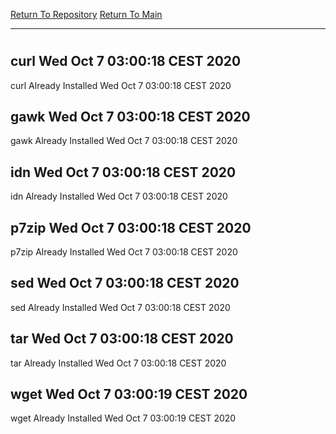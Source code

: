 [Return To Repository](https://github.com/bast69/piholeparser/)
[Return To Main](https://github.com/bast69/piholeparser/blob/master/RecentRunLogs/Mainlog.md)
____________________________________
# 
## curl Wed Oct  7 03:00:18 CEST 2020
curl Already Installed Wed Oct  7 03:00:18 CEST 2020
## gawk Wed Oct  7 03:00:18 CEST 2020
gawk Already Installed Wed Oct  7 03:00:18 CEST 2020
## idn Wed Oct  7 03:00:18 CEST 2020
idn Already Installed Wed Oct  7 03:00:18 CEST 2020
## p7zip Wed Oct  7 03:00:18 CEST 2020
p7zip Already Installed Wed Oct  7 03:00:18 CEST 2020
## sed Wed Oct  7 03:00:18 CEST 2020
sed Already Installed Wed Oct  7 03:00:18 CEST 2020
## tar Wed Oct  7 03:00:18 CEST 2020
tar Already Installed Wed Oct  7 03:00:18 CEST 2020
## wget Wed Oct  7 03:00:19 CEST 2020
wget Already Installed Wed Oct  7 03:00:19 CEST 2020
